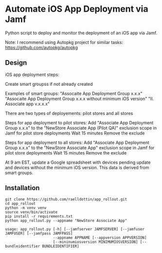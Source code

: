 # Automate iOS App Deployment via Jamf

Python script to deploy and monitor the deployment of an iOS app via Jamf.

Note: I recommend using Autopkg project for similar tasks: https://github.com/autopkg/autopkg

## Design

iOS app deployment steps:

Create smart groupss if not already created

Examples of smart groups:
"Assocaite App Deployment Group x.x.x"
"Assocaite App Deployment Group x.x.x without minimum iOS version"
"II. Associate app v.x.x.x"

There are two types of deployements: pilot stores and all stores

Steps for app deployment to pilot stores:
Add "Associate App Deployment Group x.x.x" to the "NewStore Associate App (Pilot QA)" exclusion scope in Jamf for pilot store deployments
Wait 15 minutes
Remove the exclude

Steps for app deployment to all stores:
Add "Associate App Deployment Group x.x.x" to the "NewStore Associate App" exclusion scope in Jamf for pilot store deployments
Wait 15 minutes
Remove the exclude

At 9 am EST, update a Google spreadsheet with devices pending update and devices without the minimum iOS version. This data is derived from smart groups. 

## Installation
```console
git clone https://github.com/raelldottin/app_rollout.git
cd app_rollout
python -m venv venv
source venv/bin/activate
pip install -r requirements.txt
python app_rollout.py --appname "NewStore Associate App"

usage: app_rollout.py [-h] [--jamfserver JAMFSERVER] [--jamfuser JAMFUSER] [--jamfpass JAMFPASS]
                      --appname APPNAME [--appversion APPVERSION]
                      [--mininumiosversion MINIMUMIOSVERSION] [--bundleidentifier BUNDLEIDENTIFIER]

```
